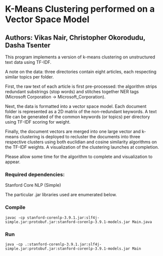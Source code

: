 # K-Means Clustering performed on a Vector Space Model
## Authors: Vikas Nair, Christopher Okorodudu, Dasha Tsenter

This program implements a version of k-means clustering on unstructured text data using TF-IDF.

A note on the data: three directories contain eight articles, each respecting similar topics per folder.

First, the raw text of each article is first pre-processed: the algorithm strips redundant substrings (stop words) and stitches together NER tags (Microsoft Corporation -> Microsoft_Corporation).

Next, the data is formatted into a vector space model. Each document folder is represented as a 2D matrix of the non-redundant keywords. A text file can be generated of the common keywords (or topics) per directory using TF-IDF scoring for weight.

Finally, the document vectors are merged into one large vector and k-means clustering is deployed to recluster the documents into three respective clusters using both euclidian and cosine similarity algorithms on the TF-IDF weights. A visualization of the clustering launches at completion.

Please allow some time for the algorithm to complete and visualization to appear.

### Required dependencies:

Stanford Core NLP (Simple)

The particular .jar libraries used are enumerated below.

### Compile
```
javac -cp stanford-corenlp-3.9.1.jar:slf4j-simple.jar:protobuf.jar:stanford-corenlp-3.9.1-models.jar Main.java
```

### Run
```
java -cp .:stanford-corenlp-3.9.1.jar:slf4j-simple.jar:protobuf.jar:stanford-corenlp-3.9.1-models.jar Main
```
